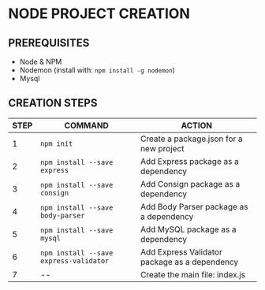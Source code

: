 # NODE PROJECT CREATION

## PREREQUISITES

- Node & NPM
- Nodemon (install with: `npm install -g nodemon`)
- Mysql

## CREATION STEPS

| STEP | COMMAND | ACTION |
| ----- | ----- | ----- |
| 1 | `npm init` | Create a package.json for a new project |
| 2 | `npm install --save express` | Add Express package as a dependency |
| 3 | `npm install --save consign` | Add Consign package as a dependency |
| 4 | `npm install --save body-parser` | Add Body Parser package as a dependency |
| 5 | `npm install --save mysql` | Add MySQL package as a dependency |
| 6 | `npm install --save express-validator` | Add Express Validator package as a dependency |
| 7 | -- | Create the main file: index.js |